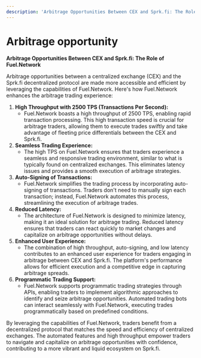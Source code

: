 ```yaml
---
description: 'Arbitrage Opportunities Between CEX and Sprk.fi: The Role of Fuel.Network'
---
```


# Arbitrage opportunity

**Arbitrage Opportunities Between CEX and Sprk.fi: The Role of Fuel.Network**

Arbitrage opportunities between a centralized exchange (CEX) and the Sprk.fi decentralized protocol are made more accessible and efficient by leveraging the capabilities of Fuel.Network. Here's how Fuel.Network enhances the arbitrage trading experience:

1. **High Throughput with 2500 TPS (Transactions Per Second):**
   * Fuel.Network boasts a high throughput of 2500 TPS, enabling rapid transaction processing. This high transaction speed is crucial for arbitrage traders, allowing them to execute trades swiftly and take advantage of fleeting price differentials between the CEX and Sprk.fi.
2. **Seamless Trading Experience:**
   * The high TPS on Fuel.Network ensures that traders experience a seamless and responsive trading environment, similar to what is typically found on centralized exchanges. This eliminates latency issues and provides a smooth execution of arbitrage strategies.
3. **Auto-Signing of Transactions:**
   * Fuel.Network simplifies the trading process by incorporating auto-signing of transactions. Traders don't need to manually sign each transaction; instead, Fuel.Network automates this process, streamlining the execution of arbitrage trades.
4. **Reduced Latency:**
   * The architecture of Fuel.Network is designed to minimize latency, making it an ideal solution for arbitrage trading. Reduced latency ensures that traders can react quickly to market changes and capitalize on arbitrage opportunities without delays.
5. **Enhanced User Experience:**
   * The combination of high throughput, auto-signing, and low latency contributes to an enhanced user experience for traders engaging in arbitrage between CEX and Sprk.fi. The platform's performance allows for efficient execution and a competitive edge in capturing arbitrage spreads.
6. **Programmatic Trading Support:**
   * Fuel.Network supports programmatic trading strategies through APIs, enabling traders to implement algorithmic approaches to identify and seize arbitrage opportunities. Automated trading bots can interact seamlessly with Fuel.Network, executing trades programmatically based on predefined conditions.

By leveraging the capabilities of Fuel.Network, traders benefit from a decentralized protocol that matches the speed and efficiency of centralized exchanges. The automated features and high throughput empower traders to navigate and capitalize on arbitrage opportunities with confidence, contributing to a more vibrant and liquid ecosystem on Sprk.fi.
